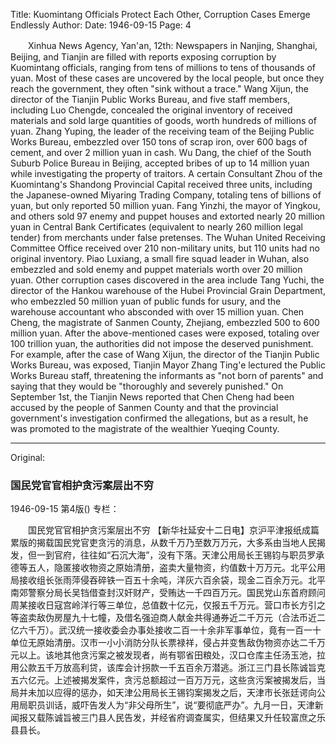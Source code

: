 Title: Kuomintang Officials Protect Each Other, Corruption Cases Emerge Endlessly
Author:
Date: 1946-09-15
Page: 4

　　Xinhua News Agency, Yan'an, 12th: Newspapers in Nanjing, Shanghai, Beijing, and Tianjin are filled with reports exposing corruption by Kuomintang officials, ranging from tens of millions to tens of thousands of yuan. Most of these cases are uncovered by the local people, but once they reach the government, they often "sink without a trace." Wang Xijun, the director of the Tianjin Public Works Bureau, and five staff members, including Luo Chengde, concealed the original inventory of received materials and sold large quantities of goods, worth hundreds of millions of yuan. Zhang Yuping, the leader of the receiving team of the Beijing Public Works Bureau, embezzled over 150 tons of scrap iron, over 600 bags of cement, and over 2 million yuan in cash. Wu Dang, the chief of the South Suburb Police Bureau in Beijing, accepted bribes of up to 14 million yuan while investigating the property of traitors. A certain Consultant Zhou of the Kuomintang's Shandong Provincial Capital received three units, including the Japanese-owned Miyaring Trading Company, totaling tens of billions of yuan, but only reported 50 million yuan. Fang Yinzhi, the mayor of Yingkou, and others sold 97 enemy and puppet houses and extorted nearly 20 million yuan in Central Bank Certificates (equivalent to nearly 260 million legal tender) from merchants under false pretenses. The Wuhan United Receiving Committee Office received over 210 non-military units, but 110 units had no original inventory. Piao Luxiang, a small fire squad leader in Wuhan, also embezzled and sold enemy and puppet materials worth over 20 million yuan. Other corruption cases discovered in the area include Tang Yuchi, the director of the Hankou warehouse of the Hubei Provincial Grain Department, who embezzled 50 million yuan of public funds for usury, and the warehouse accountant who absconded with over 15 million yuan. Chen Cheng, the magistrate of Sanmen County, Zhejiang, embezzled 500 to 600 million yuan. After the above-mentioned cases were exposed, totaling over 100 trillion yuan, the authorities did not impose the deserved punishment. For example, after the case of Wang Xijun, the director of the Tianjin Public Works Bureau, was exposed, Tianjin Mayor Zhang Ting'e lectured the Public Works Bureau staff, threatening the informants as "not born of parents" and saying that they would be "thoroughly and severely punished." On September 1st, the Tianjin News reported that Chen Cheng had been accused by the people of Sanmen County and that the provincial government's investigation confirmed the allegations, but as a result, he was promoted to the magistrate of the wealthier Yueqing County.



<hr /> 

Original: 


### 国民党官官相护贪污案层出不穷

1946-09-15
第4版()
专栏：

　　国民党官官相护贪污案层出不穷
    【新华社延安十二日电】京沪平津报纸成篇累版的揭载国民党官吏贪污的消息，从数千万乃至数万万元，大多系由当地人民揭发，但一到官府，往往如“石沉大海”，没有下落。天津公用局长王锡钧与职员罗承德等五人，隐匿接收物资之原始清册，盗卖大量物资，约值数十万万元。北平公用局接收组长张雨萍侵吞碎铁一百五十余吨，洋灰六百余袋，现金二百余万元。北平南郊警察分局长吴铛借查封汉奸财产，受贿达一千四百万元。国民党山东首府顾问周某接收日寇宫岭洋行等三单位，总值数十亿元，仅报五千万元。营口市长方引之等盗卖敌伪房屋九十七幢，及借名强迫商人献金共得通券近二千万元（合法币近二亿六千万）。武汉统一接收委会办事处接收二百一十余非军事单位，竟有一百一十单位无原始清册。汉市一小小消防分队长票禄祥，侵占并变售敌伪物资亦达二千万元以上。该地其他贪污案之被发现者，尚有鄂省田粮处，汉口仓库主任汤玉池，拉用公款五千万放高利贷，该库会计拐款一千五百余万潜逃。浙江三门县长陈诚旨克五六亿元。上述被揭发案件，贪污总额超过一百万万元，这些贪污案被揭发后，当局并未加以应得的惩办，如天津公用局长王锡钧案揭发之后，天津市长张廷谔向公用局职员训话，威吓告发人为“非父母所生”，说“要彻底严办”。九月一日，天津新闻报又载陈诚旨被三门县人民告发，并经省府调查属实，但结果又升任较富庶之乐县县长。
